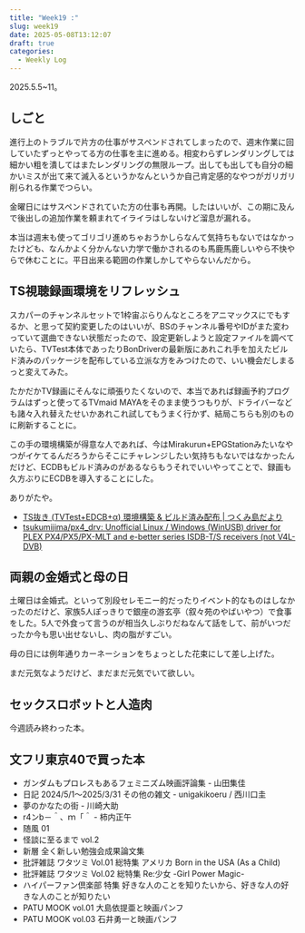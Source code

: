 ```yaml
---
title: "Week19 :"
slug: week19
date: 2025-05-08T13:12:07
draft: true
categories:
  - Weekly Log
---
```

2025.5.5~11。


## しごと

進行上のトラブルで片方の仕事がサスペンドされてしまったので、週末作業に回していたずっとやってる方の仕事を主に進める。相変わらずレンダリングしては細かい粗を潰してはまたレンダリングの無限ループ。出しても出しても自分の細かいミスが出て来て滅入るというかなんというか自己肯定感的なやつがガリガリ削られる作業でつらい。

金曜日にはサスペンドされていた方の仕事も再開。したはいいが、この期に及んで後出しの追加作業を頼まれてイライラはしないけど溜息が漏れる。

本当は週末も使ってゴリゴリ進めちゃおうかしらなんて気持ちもないではなかったけども、なんかよく分かんない力学で働かされるのも馬鹿馬鹿しいやら不快やらで休むことに。平日出来る範囲の作業しかしてやらないんだから。

## TS視聴録画環境をリフレッシュ

スカパーのチャンネルセットで1枠宙ぶらりんなところをアニマックスにでもするか、と思って契約変更したのはいいが、BSのチャンネル番号やIDがまた変わっていて選曲できない状態だったので、設定更新しようと設定ファイルを調べていたら、TVTest本体であったりBonDriverの最新版にあれこれ手を加えたビルド済みのパッケージを配布している立派な方をみつけたので、いい機会だしまるっと変えてみた。

たかだかTV録画にそんなに頑張りたくないので、本当であれば録画予約プログラムはずっと使ってるTVmaid MAYAをそのまま使うつもりが、ドライバーなども諸々入れ替えたせいかあれこれ試してもうまく行かず、結局こちらも別のものに刷新することに。

この手の環境構築が得意な人であれば、今はMirakurun+EPGStationみたいなやつがイケてるんだろうからそこにチャレンジしたい気持ちもないではなかったんだけど、ECDBもビルド済みのがあるならもうそれでいいやってことで、録画も久方ぶりにECDBを導入することにした。

ありがたや。

- [TS抜き (TVTest+EDCB+α) 環境構築 & ビルド済み配布 | つくみ島だより](https://blog.tsukumijima.net/article/ts-dtv-soft/)
- [tsukumijima/px4_drv: Unofficial Linux / Windows (WinUSB) driver for PLEX PX4/PX5/PX-MLT and e-better series ISDB-T/S receivers (not V4L-DVB)](https://github.com/tsukumijima/px4_drv)

## 両親の金婚式と母の日

土曜日は金婚式。といって別段セレモニー的だったりイベント的なものはしなかったのだけど、家族5人ぽっきりで銀座の游玄亭（叙々苑のやばいやつ）で食事をした。5人で外食って言うのが相当久しぶりだねなんて話をして、前がいつだったか今も思い出せないし、肉の脂がすごい。

母の日には例年通りカーネーションをちょっとした花束にして差し上げた。

まだ元気なようだけど、まだまだ元気でいて欲しい。

## セックスロボットと人造肉

今週読み終わった本。

## 文フリ東京40で買った本

- ガンダムもプロレスもあるフェミニズム映画評論集 - 山田集佳
- 日記 2024/5/1～2025/3/31 その他の雑文 - unigakikoeru / 西川口圭
- 夢のかなたの街 - 川崎大助
- r4ンb－＾、ｍ「＾ - 柿内正午
- 随風 01
- 怪談に至るまで vol.2
- 新層 全く新しい勉強会成果論文集
- 批評雑誌 ワタツミ Vol.01 総特集 アメリカ Born in the USA (As a Child)
- 批評雑誌 ワタツミ Vol.02 総特集 Re:少女 -Girl Power Magic-
- ハイパーファン倶楽部 特集 好きな人のことを知りたいから、好きな人の好きな人のことが知りたい
- PATU MOOK vol.01 大島依提亜と映画パンフ
- PATU MOOK vol.03 石井勇一と映画パンフ